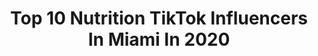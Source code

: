 ---
title: Top 10 Nutrition TikTok Influencers In Miami In 2020
description: >-
  Find top nutrition TikTok influencers in Miami in 2020. Most popular hashtags: #fyp #miami #foryou #health.
platform: TikTok
hits: 9
text_top: See the best TikTok influencers on inBeat.
text_bottom: inBeat aggregates 9 TikTok influencers like this in Miami, United States for you to pitch.
profiles:
  - username: "ayyyy__taytay"
    fullname: >-
      Ayyyy__taytay
    bio: >-
      NEW FRESH CONTENT COMING YOUR WAY🤘🏻 Instagram: @tayandrews__
    location: "United States"
    followers: 117600
    engagement: 479
    commentsToLikes: 0.066367
    id: ckal66cca9ksx0i78emezxe9u
    verified: false
    hashtags: "#food, #health, #foodie, #dinner"
  - username: "doctor.jarrett"
    fullname: >-
      Dr. Jarrett Schanzer
    bio: >-
      Instagram (150k) ⤴️ 📍Miami / NYC Health💉Humor💉Inspiration Anesthesia😷
    location: "United States"
    followers: 150900
    engagement: 846
    commentsToLikes: 0.030527
    id: ckdbs9wzgcgxv0j23tvaoyutk
    verified: false
    hashtags: "#adhd, #foryoupage, #comedy, #fyp"
  - username: "drthierryjacquemin"
    fullname: >-
      DrThierryJacquemin
    bio: >-
      Physician dedicated to Beauty, Wellness, and Performance 💪💪💪 (305) 667-1511
    location: "United States"
    followers: 65600
    engagement: 694
    commentsToLikes: 0.085145
    id: ck9fx9k895jc70j78c92r6sun
    verified: false
    hashtags: "#health, #miami, #amazing, #medicine"
  - username: "andrespres"
    fullname: >-
      andrespres
    bio: >-
      Follow me on Instagram to harness the power of Physiological Awareness 🧠🤯👆🏽
    location: "United States"
    followers: 69200
    engagement: 547
    commentsToLikes: 0.028691
    id: ck8j6ltb2ajrr0j78kos7uqa7
    verified: false
    hashtags: "#freediving, #eatemup, #spearfishing, #fyp"
  - username: "jpark_fit"
    fullname: >-
      Jeremy Park
    bio: >-
      🇺🇸 x 🇰🇷 ⚡️Workouts Everyday⚡️ Natty 🌱 #AlopeciaGang 🌹 New YouTube Video!
    location: "United States"
    followers: 1200000
    engagement: 765
    commentsToLikes: 0.007610
    id: ck85cpw8e2waf0j78buzx5qh1
    verified: true
    hashtags: "#sweat, #edutok, #challenge, #workout"
  - username: "eatmoverest"
    fullname: >-
      Erin, Dusty & Max
    bio: >-
      @ErinStanczyk @DBStanczyk on Instagram @EatMoveRest on YouTube
    location: "United States"
    followers: 3499
    engagement: 438
    commentsToLikes: 0.038916
    id: ckbfc0uxs4kuk0j23o2n1bi39
    verified: false
    hashtags: "#veganrecipes, #yummy, #veganfoodie, #yum"
  - username: "wendybesadarodrig"
    fullname: >-
      Wendy Besada Rodrigu
    bio: >-
      IG @wendybesada ENJOY THE RIDE Cuba🇨🇺 Miami 🇺🇸
    location: "United States"
    followers: 56200
    engagement: 1010
    commentsToLikes: 0.122604
    id: ckd172g6co6ox0j23b2um6711
    verified: false
    hashtags: "#latinas, #fyp, #parati, #funnyvideos"
  - username: "solitness_"
    fullname: >-
      Solitness
    bio: >-
      Nutritionist & PT 18K IG🖤: @solitness Miami Foodie Amazon ⬇️
    location: "United States"
    followers: 35200
    engagement: 409
    commentsToLikes: 0.028373
    id: ckbkzavd4vr2o0j23ix4m4w1d
    verified: false
    hashtags: "#fail, #fyp, #greenscreenvideo, #dietaketo"
  - username: "odjoseferrer"
    fullname: >-
      odjoseferrer
    bio: >-
      🇻🇪 Carismático. "the laugh is the best medicine" la risa es la mejor medicina
    location: "United States"
    followers: 7181
    engagement: 1015
    commentsToLikes: 0.047461
    id: ckcpaeyxnerfc0j234xmgjtiu
    verified: false
    hashtags: "#home, #smile, #foryoupage, #parati"
  - username: "beyondthetats"
    fullname: >-
      Chris Holt
    bio: >-
      Follow me on IG! 👆🏼 Online Fitness/Nutritional Coach Identical Triplet KAD
    location: "United States"
    followers: 195000
    engagement: 1988
    commentsToLikes: 0.033545
    id: ck8kdjg36647z0j780t9wnwy0
    verified: false
    hashtags: "#coffee, #over30, #history, #lipsync"
---